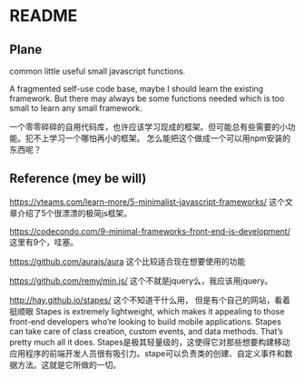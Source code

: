 # README #

## Plane
common little useful small javascript functions.

A fragmented self-use code base, maybe I should learn the existing framework. But there may always be some functions needed which is too small to learn any  small framework.

一个零零碎碎的自用代码库，也许应该学习现成的框架。但可能总有些需要的小功能。犯不上学习一个哪怕再小的框架。
怎么能把这个做成一个可以用npm安装的东西呢？


## Reference (mey be will)

https://vteams.com/learn-more/5-minimalist-javascript-frameworks/
这个文章介绍了5个很漂漂的极简js框架。

https://codecondo.com/9-minimal-frameworks-front-end-js-development/
这里有9个，哇塞。

https://github.com/aurajs/aura
这个比较适合现在想要使用的功能

https://github.com/remy/min.js/
这个不就是jquery么，我应该用jquery。

http://hay.github.io/stapes/
这个不知道干什么用， 但是有个自己的网站，看着挺顺眼
Stapes is extremely lightweight, which makes it appealing to those front-end developers who’re looking to build mobile applications. Stapes can take care of class creation, custom events, and data methods. That’s pretty much all it does.
Stapes是极其轻量级的，这使得它对那些想要构建移动应用程序的前端开发人员很有吸引力。stape可以负责类的创建、自定义事件和数据方法。这就是它所做的一切。
